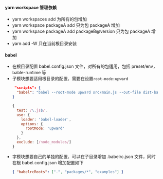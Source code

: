 #### yarn workspace 管理依赖

- yarn workspaces add <module> 为所有的包增加
- yarn workspace packageA add <module> 只为包 packageA 增加
- yarn workspace packageA add packageB@version 只为包 packageA 增加
- yarn add -W <module> 只在当前根目录安装

#### babel

- 在根目录配置 babel.config.json 文件，对所有的包适用，包括 preset/env，bable-runtime 等
- 子模块想要适用根目录的配置，需要在设置`root-mode:upward`
  ```json
   "scripts": {
    "babel": "babel --root-mode upward src/main.js --out-file dist-babel.js"
  }
  ```
  ```js
  {
    test: /\.js$/,
    use: {
      loader: 'babel-loader',
      options: {
        rootMode: 'upward'
      }
    },
    exclude: [/node_modules/]
  }
  ```
- 字模块想要自己的单独的配置，可以在子目录增加 .babelrc.json 文件，同时在根 babel.config.json 增加配置如下
  ```json
  { "babelrcRoots": [".", "packages/*", "examples"] }
  ```
